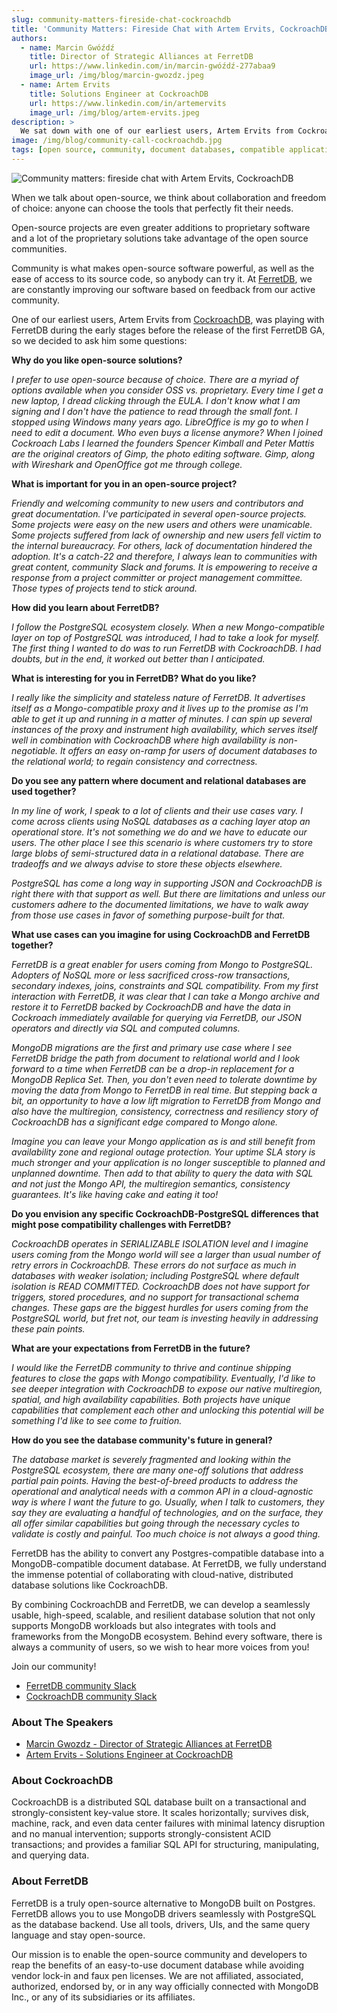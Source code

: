 ```yaml
---
slug: community-matters-fireside-chat-cockroachdb
title: 'Community Matters: Fireside Chat with Artem Ervits, CockroachDB'
authors:
  - name: Marcin Gwóźdź
    title: Director of Strategic Alliances at FerretDB
    url: https://www.linkedin.com/in/marcin-gwóźdź-277abaa9
    image_url: /img/blog/marcin-gwozdz.jpeg
  - name: Artem Ervits
    title: Solutions Engineer at CockroachDB
    url: https://www.linkedin.com/in/artemervits
    image_url: /img/blog/artem-ervits.jpeg
description: >
  We sat down with one of our earliest users, Artem Ervits from CockroachDB to discuss about open source, the database community, and what he thinks of FerretDB.
image: /img/blog/community-call-cockroachdb.jpg
tags: [open source, community, document databases, compatible applications]
---
```


![Community matters: fireside chat with Artem Ervits, CockroachDB](/img/blog/community-call-cockroachdb.jpg)

When we talk about open-source, we think about collaboration and freedom of choice: anyone can choose the tools that perfectly fit their needs.

<!--truncate-->

Open-source projects are even greater additions to proprietary software and a lot of the proprietary solutions take advantage of the open source communities.

Community is what makes open-source software powerful, as well as the ease of access to its source code, so anybody can try it.
At [FerretDB](https://www.ferretdb.io/), we are constantly improving our software based on feedback from our active community.

One of our earliest users, Artem Ervits from [CockroachDB](https://www.cockroachlabs.com/), was playing with FerretDB during the early stages before the release of the first FerretDB GA, so we decided to ask him some questions:

**Why do you like open-source solutions?**

_I prefer to use open-source because of choice. There are a myriad of options available when you consider OSS vs. proprietary. Every time I get a new laptop, I dread clicking through the EULA. I don't know what I am signing and I don't have the patience to read through the small font. I stopped using Windows many years ago. LibreOffice is my go to when I need to edit a document. Who even buys a license anymore? When I joined Cockroach Labs I learned the founders Spencer Kimball and Peter Mattis are the original creators of Gimp, the photo editing software. Gimp, along with Wireshark and OpenOffice got me through college._

**What is important for you in an open-source project?**

_Friendly and welcoming community to new users and contributors and great documentation. I've participated in several open-source projects. Some projects were easy on the new users and others were unamicable. Some projects suffered from lack of ownership and new users fell victim to the internal bureaucracy. For others, lack of documentation hindered the adoption. It's a catch-22 and therefore, I always lean to communities with great content, community Slack and forums. It is empowering to receive a response from a project committer or project management committee. Those types of projects tend to stick around._

**How did you learn about FerretDB?**

_I follow the PostgreSQL ecosystem closely. When a new Mongo-compatible layer on top of PostgreSQL was introduced, I had to take a look for myself. The first thing I wanted to do was to run FerretDB with CockroachDB. I had doubts, but in the end, it worked out better than I anticipated._

**What is interesting for you in FerretDB? What do you like?**

_I really like the simplicity and stateless nature of FerretDB. It advertises itself as a Mongo-compatible proxy and it lives up to the promise as I'm able to get it up and running in a matter of minutes. I can spin up several instances of the proxy and instrument high availability, which serves itself well in combination with CockroachDB where high availability is non-negotiable. It offers an easy on-ramp for users of document databases to the relational world; to regain consistency and correctness._

**Do you see any pattern where document and relational databases are used together?**

_In my line of work, I speak to a lot of clients and their use cases vary. I come across clients using NoSQL databases as a caching layer atop an operational store. It's not something we do and we have to educate our users. The other place I see this scenario is where customers try to store large blobs of semi-structured data in a relational database. There are tradeoffs and we always advise to store these objects elsewhere._

_PostgreSQL has come a long way in supporting JSON and CockroachDB is right there with that support as well. But there are limitations and unless our customers adhere to the documented limitations, we have to walk away from those use cases in favor of something purpose-built for that._

**What use cases can you imagine for using CockroachDB and FerretDB together?**

_FerretDB is a great enabler for users coming from Mongo to PostgreSQL. Adopters of NoSQL more or less sacrificed cross-row transactions, secondary indexes, joins, constraints and SQL compatibility. From my first interaction with FerretDB, it was clear that I can take a Mongo archive and restore it to FerretDB backed by CockroachDB and have the data in Cockroach immediately available for querying via FerretDB, our JSON operators and directly via SQL and computed columns._

_MongoDB migrations are the first and primary use case where I see FerretDB bridge the path from document to relational world and I look forward to a time when FerretDB can be a drop-in replacement for a MongoDB Replica Set. Then, you don't even need to tolerate downtime by moving the data from Mongo to FerretDB in real time. But stepping back a bit, an opportunity to have a low lift migration to FerretDB from Mongo and also have the multiregion, consistency, correctness and resiliency story of CockroachDB has a significant edge compared to Mongo alone._

_Imagine you can leave your Mongo application as is and still benefit from availability zone and regional outage protection. Your uptime SLA story is much stronger and your application is no longer susceptible to planned and unplanned downtime. Then add to that ability to query the data with SQL and not just the Mongo API, the multiregion semantics, consistency guarantees. It's like having cake and eating it too!_

**Do you envision any specific CockroachDB-PostgreSQL differences that might pose compatibility challenges with FerretDB?**

_CockroachDB operates in SERIALIZABLE ISOLATION level and I imagine users coming from the Mongo world will see a larger than usual number of retry errors in CockroachDB. These errors do not surface as much in databases with weaker isolation; including PostgreSQL where default isolation is READ COMMITTED. CockroachDB does not have support for triggers, stored procedures, and no support for transactional schema changes. These gaps are the biggest hurdles for users coming from the PostgreSQL world, but fret not, our team is investing heavily in addressing these pain points._

**What are your expectations from FerretDB in the future?**

_I would like the FerretDB community to thrive and continue shipping features to close the gaps with Mongo compatibility. Eventually, I'd like to see deeper integration with CockroachDB to expose our native multiregion, spatial, and high availability capabilities. Both projects have unique capabilities that complement each other and unlocking this potential will be something I'd like to see come to fruition._

**How do you see the database community's future in general?**

_The database market is severely fragmented and looking within the PostgreSQL ecosystem, there are many one-off solutions that address partial pain points. Having the best-of-breed products to address the operational and analytical needs with a common API in a cloud-agnostic way is where I want the future to go. Usually, when I talk to customers, they say they are evaluating a handful of technologies, and on the surface, they all offer similar capabilities but going through the necessary cycles to validate is costly and painful. Too much choice is not always a good thing._

FerretDB has the ability to convert any Postgres-compatible database into a MongoDB-compatible document database.
At FerretDB, we fully understand the immense potential of collaborating with cloud-native, distributed database solutions like CockroachDB.

By combining CockroachDB and FerretDB, we can develop a seamlessly usable, high-speed, scalable, and resilient database solution that not only supports MongoDB workloads but also integrates with tools and frameworks from the MongoDB ecosystem.
Behind every software, there is always a community of users, so we wish to hear more voices from you!

Join our community!

- [FerretDB community Slack](https://docs.ferretdb.io/#community)
- [CockroachDB community Slack](https://www.cockroachlabs.com/join-community/)

### About The Speakers

- [Marcin Gwozdz - Director of Strategic Alliances at FerretDB](https://www.linkedin.com/in/marcin-gwóźdź-277abaa9)
- [Artem Ervits - Solutions Engineer at CockroachDB](https://www.linkedin.com/in/artemervits)

### About CockroachDB

CockroachDB is a distributed SQL database built on a transactional and strongly-consistent key-value store.
It scales horizontally; survives disk, machine, rack, and even data center failures with minimal latency disruption and no manual intervention; supports strongly-consistent ACID transactions; and provides a familiar SQL API for structuring, manipulating, and querying data.

### About FerretDB

FerretDB is a truly open-source alternative to MongoDB built on Postgres.
FerretDB allows you to use MongoDB drivers seamlessly with PostgreSQL as the database backend.
Use all tools, drivers, UIs, and the same query language and stay open-source.

Our mission is to enable the open-source community and developers to reap the benefits of an easy-to-use document database while avoiding vendor lock-in and faux pen licenses.
We are not affiliated, associated, authorized, endorsed by, or in any way officially connected with MongoDB Inc., or any of its subsidiaries or its affiliates.

